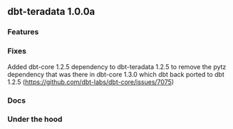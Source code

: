 ## dbt-teradata 1.0.0a

### Features

### Fixes
Added dbt-core 1.2.5 dependency to dbt-teradata 1.2.5 to remove the pytz dependency that was there in dbt-core 1.3.0 which dbt back ported to dbt 1.2.5 (https://github.com/dbt-labs/dbt-core/issues/7075)

### Docs

### Under the hood
